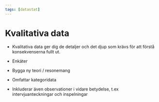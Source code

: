 ```yaml
---
tags: [datastat]
---
```

# Kvalitativa data
- Kvalitativa data ger dig de detaljer och det djup som krävs för att förstå konsekvenserna fullt ut.
- Enkäter
- Bygga ny teori / resonemang

- Omfattar kategoridata
- Inkluderar även observationer i vidare betydelse, t.ex intervjuanteckningar och inspelningar
